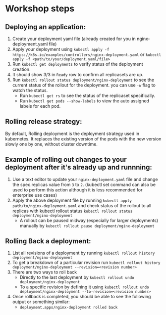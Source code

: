 # Workshop steps

## Deploying an application:
1) Create your deployment yaml file (already created for you in nginx-deployment.yaml file)
2) Apply your deployment using ```kubectl apply -f https://k8s.io/examples/controllers/nginx-deployment.yaml``` or ```kubectl apply -f <path/to/your/deployment.yaml/file>```
3) Run `kubectl get deployments` to verify status of the deployment creation.
4) It should show 3/3 in `Ready` row to confirm all replicasets are up.
5) Run `kubectl rollout status deployment/nginx-deployment` to see the current status of the rollout for the deployment. you can use `-w` flag to watch the status.
   - Run `kubectl get rs` to see the status of the replicaset specifically.
   - Run `kubectl get pods --show-labels` to view the auto assigned labels for each pod.

## Rolling release strategy:
By default, Rolling deployment is the deployment strategy used in kubernetes. It replaces the existing version of the pods with the new version slowly one by one, without cluster downtime.

## Example of rolling out changes to your deployment after it's already up and runnning:
1) Use a text editor to update your `nginx-deployment.yaml` file and change the spec.replicas value from `3` to `2`. (kubectl set command can also be used to perform this action although it is less recommended for enterprise use cases)
2) Apply the above deployment file by running `kubectl apply path/to/nginx-deployment.yaml` and check status of the rollout to all replicas with kubectl rollout status `kubectl rollout status deployment/nginx-deployment`
   -    A rollout can be paused midway (especially for larger deployments) manually by `kubectl rollout pause deployment/nginx-deployment`


## Rolling Back a deployment:

1) List all revisions of  a deployment by running `kubectl rollout history deployment/nginx-deployment`
2) To get a breakdown of a particular revision run `kubectl rollout history deployment/nginx-deployment --revision=<revision number>`
3) There are two ways to roll back
   - Directly to the last deployment by `kubectl rollout undo deployment/nginx-deployment`
   - To a specific revision by defining it using `kubectl rollout undo deployment/nginx-deployment --to-revision=<revision number>`
4) Once rollback is completed, you should be able to see the following output or something similar:
   - `deployment.apps/nginx-deployment rolled back`


